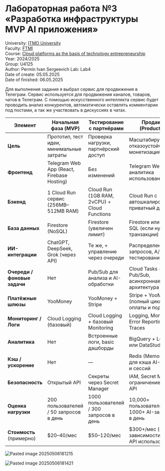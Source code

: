 # Лабораторная работа №3 «Разработка инфраструктуры MVP AI приложения»  
University: [ITMO University](https://itmo.ru/ru/)  
Faculty: [FTMI](https://itmo.ru/ru/viewfaculty/87/fakultet_tehnologicheskogo_menedzhmenta_i_innovaciy.htm)  
Course: [Cloud platforms as the basis of technology entrepreneurship](https://itmo-ict-faculty.github.io/cloud-platforms-as-the-basis-of-technology-entrepreneurship/)  
Year: 2024/2025  
Group: U4125  
Author: Permin Ivan Sergeevich
Lab: Lab4  
Date of create: 05.05.2025  
Date of finished:  06.05.2025
  
Для выполнения задания я выбрал сервис для продвижения в Телеграм. Сервис используется для продвижения каналов, товаров, чатов в Телеграм. С помощью искусственного интеллекта сервис будет проводить анализ конкурентов, автоматически оставлять комментарии под постами, а так же участвовать в дискуссиях в чатах.

|Элемент|Начальная фаза (MVP)|Тестирование с партнёрами|Продакшн (Production)|
|---|---|---|---|
|**Цель**|Прототип, тест идеи, минимальные затраты|Проверка нагрузки, партнёрский доступ|Масштабируемость, отказоустойчивость, монетизация|
|**Фронтенд**|Telegram Web App (React, Firebase Hosting)|Без изменений|Telegram Web App + аналитика использования|
|**Бэкенд**|1 Cloud Run сервис (256MB–512MB RAM)|Cloud Run (1GB RAM, 2vCPU) + Cloud Functions|Cloud Run с автошкалированием, приватный доступ|
|**База данных**|Firestore (NoSQL)|Firestore (увеличен лимит)|Firestore или Cloud SQL (если нужны транзакции)|
|**ИИ-интеграции**|ChatGPT, DeepSeek, Grok (через API)|Те же, + управление через очереди|Распределение AI-запросов, A/B тестирование|
|**Очереди / фоновые задачи**|Нет|Pub/Sub для анализа и AI-обработки|Cloud Tasks + Pub/Sub, асинхронная архитектура|
|**Платёжные шлюзы**|YooMoney|YooMoney + Stripe|Stripe + YooMoney (полный цикл оплаты и подписок)|
|**Мониторинг / Логи**|Cloud Logging (базовый)|Cloud Logging + базовый Monitoring|Logging, Monitoring, Error Reporting, Traces|
|**Аналитика**|Нет|Встроенные логи, basic дашборды|BigQuery + Looker или DataStudio|
|**Кэш / ускорение**|Нет|—|Redis (MemoryStore) для кэша AI-ответов и сессий|
|**Безопасность**|Открытый API|Секреты через Secret Manager|IAM, Secret Manager, ограничение входа в API|
|**Оценка нагрузки**|200 пользователей / 50 запросов в день|1000 пользователей / 300 запросов в день|10,000+ пользователей / 1000+ AI-запросов в день|
|**Стоимость** (примерно)|$20–40/мес|$50–120/мес|$300+/мес (в зависимости от AI и API использования)|

![Pasted image 20250506181215](https://github.com/user-attachments/assets/66878436-3862-4d63-b918-9bd944788b62)




![Pasted image 20250506181421](https://github.com/user-attachments/assets/0a178eef-b565-40a7-8cd1-6d8581bcedbf)


